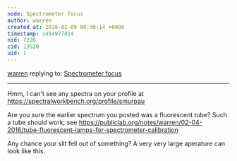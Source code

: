 ```yaml
---
node: Spectrometer focus
author: warren
created_at: 2016-02-09 00:30:14 +0000
timestamp: 1454977814
nid: 7226
cid: 13520
uid: 1
---
```




[warren](../profile/warren) replying to: [Spectrometer focus](../notes/stoft/05-03-2013/spectrometer-focus)

----
Hmm, I can't see any spectra on your profile at https://spectralworkbench.org/profile/smurpau

Are you sure the earlier spectrum you posted was a fluorescent tube? Such a tube should work; see https://publiclab.org/notes/warren/02-04-2016/tube-fluorescent-lamps-for-spectrometer-calibration

Any chance your slit fell out of something? A very very large aperature can look like this.  